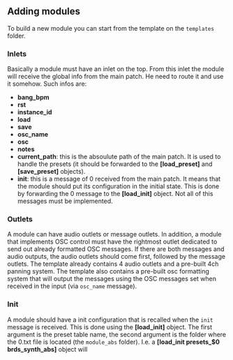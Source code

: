 ## Adding modules

To build a new module you can start from the template on the `templates` folder. 

### Inlets
Basically a module must have an inlet on the top. 
From this inlet the module will receive the global info from the main patch. He need to route it and use it somehow. Such infos are:
* **bang_bpm**
* **rst**
* **instance_id**
* **load**
* **save**
* **osc_name**
* **osc**
* **notes**
* **current_path**: this is the absoulute path of the main patch. It is used to handle the presets (it should be forwarded to the **[load_preset]** and **[save_preset]** objects).
* **init**: this is a message of 0 received from the main patch. It means that the module should put its configuration in the initial state. This is done by forwarding the 0 message to the **[load_init]** object.
Not all of this messages must be implemented.

### Outlets
A module can have audio outlets or message outlets. In addition, a module that implements OSC control must have the rightmost outlet dedicated to send out already formatted OSC messages.
If there are both messages and audio outputs, the audio outlets should come first, followed by the message outlets. The template already contains 4 audio outlets and a pre-built 
4ch panning system. The template also contains a pre-built osc formatting system that will output the messages using the OSC messages set when received in the input (via `osc_name` message).

### Init
A module should have a init configuration that is recalled when the `init` message is received. This is done using the **[load_init]** object. The first argument
is the preset table name, the second argument is the folder where the 0.txt file is located (the `module_abs` folder). I.e. a **[load_init presets_$0 brds_synth_abs]**
object will 


